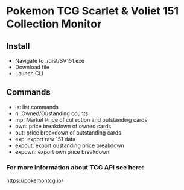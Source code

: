 # Pokemon TCG Scarlet & Voliet 151 Collection Monitor

## Install

- Navigate to ./dist/SV151.exe
- Download file
- Launch CLI

## Commands

- ls: list commands
- n: Owned/Oustanding counts
- mp: Market Price of collection and outstanding cards
- own: price breakdown of owned cards
- out: price breakdown of outstanding cards
- exp: export raw 151 data
- expout: export oustanding price breakdown
- expown: export own price breakdown

### For more information about TCG API see here:

https://pokemontcg.io/